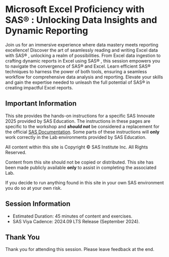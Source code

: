 # Microsoft Excel Proficiency with SAS® : Unlocking Data Insights and Dynamic Reporting  

Join us for an immersive experience where data mastery meets reporting excellence! Discover the art of seamlessly reading and writing Excel data with SAS® , unlocking a realm of possibilities. From Excel data ingestion to crafting dynamic reports in Excel using SAS® , this session empowers you to navigate the convergence of SAS®  and Excel. Learn efficient SAS®  techniques to harness the power of both tools, ensuring a seamless workflow for comprehensive data analysis and reporting. Elevate your skills and gain the expertise needed to unleash the full potential of SAS®  in creating impactful Excel reports.

## Important Information

This site provides the hands-on instructions for a specific SAS Innovate 2025 provided by SAS Education.  The instructions in these pages are specific to the workshop and ***should not*** be considered a replacement for the official [SAS Documentation](http://documentation.sas.com).  Some parts of these instructions will **only** work correctly in the Lab environments provided by SAS Education.

All content within this site is Copyright &copy; SAS Institute Inc. All Rights Reserved.

Content from this site should not be copied or distributed.  This site has been made publicly available **only** to assist in completing the associated Lab.

If you decide to run anything found in this site in your own SAS environment you do so at your own risk.

## Session Information

* Estimated Duration: 45 minutes of content and exercises.
* SAS Viya Cadence: 2024.09 LTS Release (September 2024)​.

## Thank You

Thank you for attending this session. Please leave feedback at the end.

